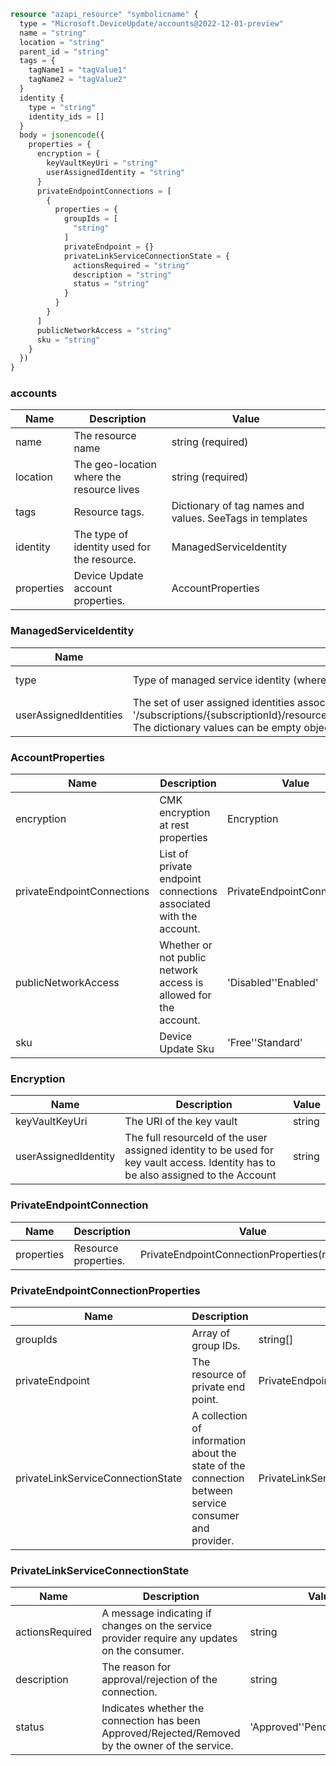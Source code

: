 ```terraform
resource "azapi_resource" "symbolicname" {
  type = "Microsoft.DeviceUpdate/accounts@2022-12-01-preview"
  name = "string"
  location = "string"
  parent_id = "string"
  tags = {
    tagName1 = "tagValue1"
    tagName2 = "tagValue2"
  }
  identity {
    type = "string"
    identity_ids = []
  }
  body = jsonencode({
    properties = {
      encryption = {
        keyVaultKeyUri = "string"
        userAssignedIdentity = "string"
      }
      privateEndpointConnections = [
        {
          properties = {
            groupIds = [
              "string"
            ]
            privateEndpoint = {}
            privateLinkServiceConnectionState = {
              actionsRequired = "string"
              description = "string"
              status = "string"
            }
          }
        }
      ]
      publicNetworkAccess = "string"
      sku = "string"
    }
  })
}

```

### accounts

| Name | Description | Value |
|-|-|-|
| name | The resource name | string (required) |
| location | The geo-location where the resource lives | string (required) |
| tags | Resource tags. | Dictionary of tag names and values. SeeTags in templates |
| identity | The type of identity used for the resource. | ManagedServiceIdentity |
| properties | Device Update account properties. | AccountProperties |


### ManagedServiceIdentity

| Name | Description | Value |
|-|-|-|
| type | Type of managed service identity (where both SystemAssigned and UserAssigned types are allowed). | 'None''SystemAssigned''SystemAssigned,UserAssigned''UserAssigned' (required) |
| userAssignedIdentities | The set of user assigned identities associated with the resource. The userAssignedIdentities dictionary keys will be ARM resource ids in the form: '/subscriptions/{subscriptionId}/resourceGroups/{resourceGroupName}/providers/Microsoft.ManagedIdentity/userAssignedIdentities/{identityName}. The dictionary values can be empty objects ({}) in requests. | object |


### AccountProperties

| Name | Description | Value |
|-|-|-|
| encryption | CMK encryption at rest properties | Encryption |
| privateEndpointConnections | List of private endpoint connections associated with the account. | PrivateEndpointConnection[] |
| publicNetworkAccess | Whether or not public network access is allowed for the account. | 'Disabled''Enabled' |
| sku | Device Update Sku | 'Free''Standard' |


### Encryption

| Name | Description | Value |
|-|-|-|
| keyVaultKeyUri | The URI of the key vault | string |
| userAssignedIdentity | The full resourceId of the user assigned identity to be used for key vault access. Identity has to be also assigned to the Account | string |


### PrivateEndpointConnection

| Name | Description | Value |
|-|-|-|
| properties | Resource properties. | PrivateEndpointConnectionProperties(required) |


### PrivateEndpointConnectionProperties

| Name | Description | Value |
|-|-|-|
| groupIds | Array of group IDs. | string[] |
| privateEndpoint | The resource of private end point. | PrivateEndpoint |
| privateLinkServiceConnectionState | A collection of information about the state of the connection between service consumer and provider. | PrivateLinkServiceConnectionState(required) |


### PrivateLinkServiceConnectionState

| Name | Description | Value |
|-|-|-|
| actionsRequired | A message indicating if changes on the service provider require any updates on the consumer. | string |
| description | The reason for approval/rejection of the connection. | string |
| status | Indicates whether the connection has been Approved/Rejected/Removed by the owner of the service. | 'Approved''Pending''Rejected' |


